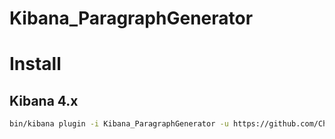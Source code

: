 # Kibana_ParagraphGenerator

# Install
## Kibana 4.x
```bash
bin/kibana plugin -i Kibana_ParagraphGenerator -u https://github.com/CharlotteLippiett/Kibana_ParagraphGenerator/archive/master.zip
```